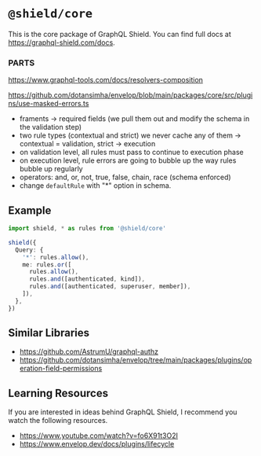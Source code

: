# `@shield/core`

This is the core package of GraphQL Shield. You can find full docs at https://graphql-shield.com/docs.

### PARTS

https://www.graphql-tools.com/docs/resolvers-composition

https://github.com/dotansimha/envelop/blob/main/packages/core/src/plugins/use-masked-errors.ts

- framents -> required fields (we pull them out and modify the schema in the validation step)
- two rule types (contextual and strict) we never cache any of them -> contextual = validation, strict -> execution
- on validation level, all rules must pass to continue to execution phase
- on execution level, rule errors are going to bubble up the way rules bubble up regularly
- operators: and, or, not, true, false, chain, race (schema enforced)
- change `defaultRule` with "\*" option in schema.

## Example

```ts
import shield, * as rules from '@shield/core'

shield({
  Query: {
    '*': rules.allow(),
    me: rules.or([
      rules.allow(),
      rules.and([authenticated, kind]),
      rules.and([authenticated, superuser, member]),
    ]),
  },
})
```

## Similar Libraries

- https://github.com/AstrumU/graphql-authz
- https://github.com/dotansimha/envelop/tree/main/packages/plugins/operation-field-permissions

## Learning Resources

If you are interested in ideas behind GraphQL Shield, I recommend you watch the following resources.

- https://www.youtube.com/watch?v=fo6X91t3O2I
- https://www.envelop.dev/docs/plugins/lifecycle
